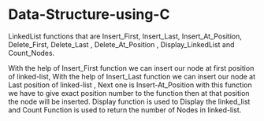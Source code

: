 # Data-Structure-using-C
LinkedList functions that are Insert_First,  Insert_Last,  Insert_At_Position,  Delete_First, Delete_Last , Delete_At_Position , Display_LinkedList and Count_Nodes. 

With the help of Insert_First function we can insert our node at first position of linked-list, With the help of Insert_Last function we can insert our node at Last position of linked-list , Next one is Insert-At_Position with this function we have to give exact position number to the function then at that position the node will be inserted.
Display function is used to Display the linked_list and Count Function is used to return the number of Nodes in linked-list.
